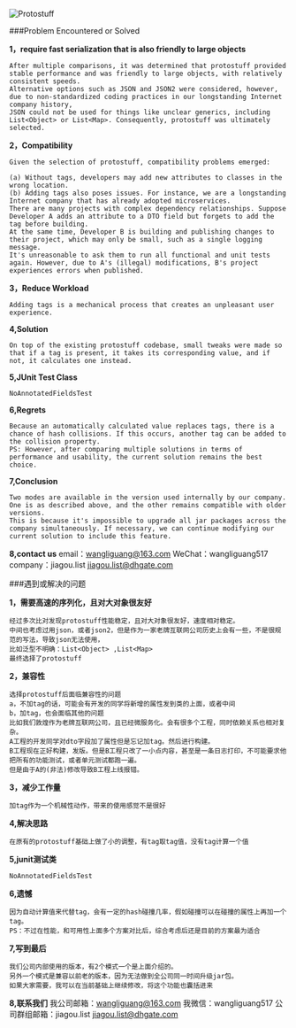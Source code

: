 ![Protostuff](https://protostuff.github.io/images/protostuff_300x100.png)



###Problem Encountered or Solved


**1，require fast serialization that is also friendly to large objects**

    After multiple comparisons, it was determined that protostuff provided stable performance and was friendly to large objects, with relatively consistent speeds. 
    Alternative options such as JSON and JSON2 were considered, however, due to non-standardized coding practices in our longstanding Internet company history, 
    JSON could not be used for things like unclear generics, including List<Object> or List<Map>. Consequently, protostuff was ultimately selected.

**2，Compatibility**

    Given the selection of protostuff, compatibility problems emerged:
    
    (a) Without tags, developers may add new attributes to classes in the wrong location.
    (b) Adding tags also poses issues. For instance, we are a longstanding Internet company that has already adopted microservices. 
    There are many projects with complex dependency relationships. Suppose Developer A adds an attribute to a DTO field but forgets to add the tag before building. 
    At the same time, Developer B is building and publishing changes to their project, which may only be small, such as a single logging message. 
    It's unreasonable to ask them to run all functional and unit tests again. However, due to A's (illegal) modifications, B's project experiences errors when published.
**3，Reduce Workload**

    Adding tags is a mechanical process that creates an unpleasant user experience.


**4,Solution**

    On top of the existing protostuff codebase, small tweaks were made so that if a tag is present, it takes its corresponding value, and if not, it calculates one instead.

**5,JUnit Test Class**

    NoAnnotatedFieldsTest

**6,Regrets**

    Because an automatically calculated value replaces tags, there is a chance of hash collisions. If this occurs, another tag can be added to the collision property.
    PS: However, after comparing multiple solutions in terms of performance and usability, the current solution remains the best choice.

**7,Conclusion**

    Two modes are available in the version used internally by our company. One is as described above, and the other remains compatible with older versions. 
    This is because it's impossible to upgrade all jar packages across the company simultaneously. If necessary, we can continue modifying our current solution to include this feature.

**8,contact us**
email：wangliguang@163.com
WeChat：wangliguang517
company：jiagou.list <jiagou.list@dhgate.com>






###遇到或解决的问题

**1，需要高速的序列化，且对大对象很友好**

    经过多次比对发现protostuff性能稳定，且对大对象很友好，速度相对稳定。
    中间也考虑过用json，或者json2，但是作为一家老牌互联网公司历史上会有一些，不是很规范的写法，导致json无法使用，
    比如泛型不明确：List<Object> ,List<Map>
    最终选择了protostuff
**2，兼容性**

    选择protostuff后面临兼容性的问题
    a，不加tag的话，可能会有开发的同学将新增的属性发到类的上面，或者中间
    b，加tag，也会面临其他的问题
    比如我们敦煌作为老牌互联网公司，且已经微服务化。会有很多个工程，同时依赖关系也相对复杂。
    A工程的开发同学对dto字段加了属性但是忘记加tag。然后进行构建。
    B工程现在正好构建，发版。但是B工程只改了一小点内容，甚至是一条日志打印，不可能要求他把所有的功能测试，或者单元测试都跑一遍。
    但是由于A的(非法)修改导致B工程上线报错。
**3，减少工作量**

    加tag作为一个机械性动作，带来的使用感觉不是很好


**4,解决思路**

    在原有的protostuff基础上做了小的调整，有tag取tag值，没有tag计算一个值

**5,junit测试类**

    NoAnnotatedFieldsTest

**6,遗憾**

    因为自动计算值来代替tag，会有一定的hash碰撞几率，假如碰撞可以在碰撞的属性上再加一个tag。
    PS：不过在性能，和可用性上面多个方案对比后，综合考虑后还是目前的方案最为适合

**7,写到最后**

    我们公司内部使用的版本，有2个模式一个是上面介绍的。
    另外一个模式是兼容以前老的版本，因为无法做到全公司同一时间升级jar包。
    如果大家需要，我可以在当前基础上继续修改，将这个功能也囊括进来
    
**8,联系我们**
我公司邮箱：wangliguang@163.com
我微信：wangliguang517
公司群组邮箱：jiagou.list <jiagou.list@dhgate.com>
